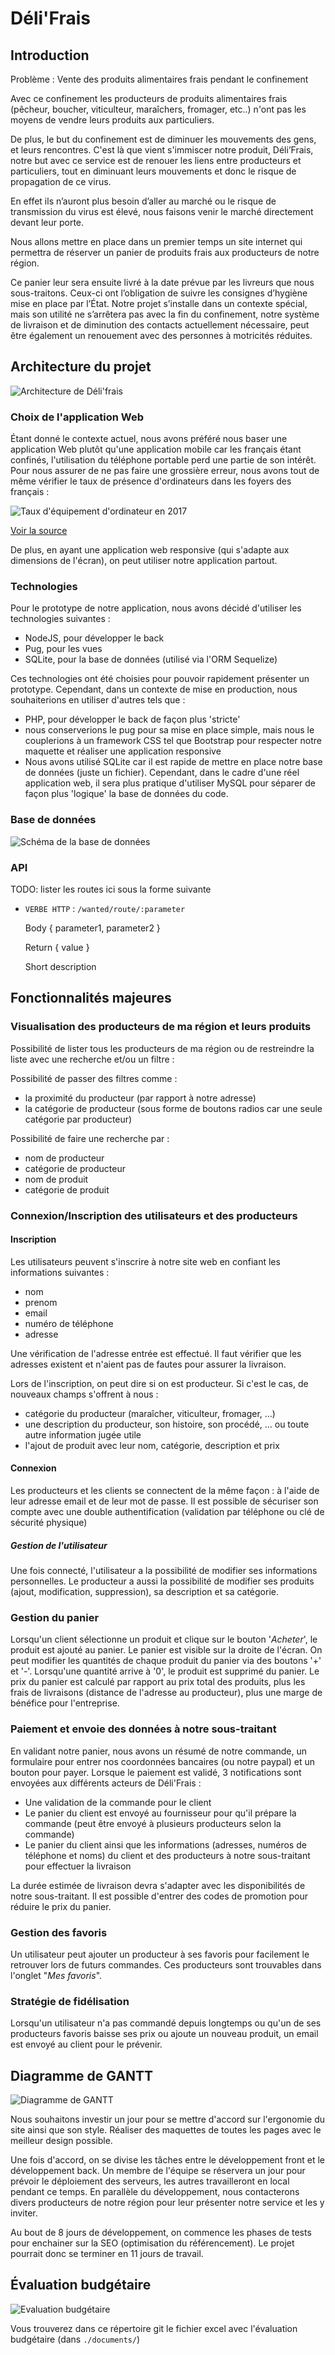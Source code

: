# Déli'Frais

## Introduction

Problème : Vente des produits alimentaires frais pendant le confinement

Avec ce confinement les producteurs de produits alimentaires frais (pêcheur, boucher, viticulteur, maraîchers, fromager, etc..) n'ont pas les moyens de vendre leurs produits aux particuliers. 

De plus, le but du confinement est de diminuer les mouvements des gens, et leurs rencontres.
C'est là que vient s'immiscer notre produit, Déli’Frais, notre but avec ce service est de renouer les liens entre producteurs et particuliers, tout en diminuant leurs mouvements et donc le risque de propagation de ce virus.

En effet ils n’auront plus besoin d’aller au marché ou le risque de transmission du virus est élevé, nous faisons venir le marché directement devant leur porte.

Nous allons mettre en place dans un premier temps un site internet qui permettra de réserver un panier de produits frais aux producteurs de notre région.

Ce panier leur sera ensuite livré à la date prévue par les livreurs que nous sous-traitons.
Ceux-ci ont l’obligation de suivre les consignes d’hygiène mise en place par l’État.
Notre projet s’installe dans un contexte spécial, mais son utilité ne s’arrêtera pas avec la fin du confinement, notre système de livraison et de diminution des contacts actuellement nécessaire, peut être également un renouement avec des personnes à motricités réduites. 

## Architecture du projet
![Architecture de Déli'frais](images/architecture.png)

### Choix de l'application Web
Étant donné le contexte actuel, nous avons préféré nous baser une application Web plutôt qu'une application mobile car les français étant confinés, l'utilisation
du téléphone portable perd une partie de son intérêt.
Pour nous assurer de ne pas faire une grossière erreur, nous avons tout de même vérifier le taux de présence d'ordinateurs dans les foyers des français :

![Taux d'équipement d'ordinateur en 2017](images/insee-equipement.png)

[Voir la source](https://www.insee.fr/fr/statistiques/3676680?sommaire=3696937#tableau-figure1)

De plus, en ayant une application web responsive (qui s'adapte aux dimensions de l'écran), on peut utiliser notre application partout.

### Technologies
Pour le prototype de notre application, nous avons décidé d'utiliser les technologies suivantes :
- NodeJS, pour développer le back
- Pug, pour les vues
- SQLite, pour la base de données (utilisé via l'ORM Sequelize)

Ces technologies ont été choisies pour pouvoir rapidement présenter un prototype.
Cependant, dans un contexte de mise en production, nous souhaiterions en utiliser d'autres tels que :
- PHP, pour développer le back de façon plus 'stricte'
- nous conserverions le pug pour sa mise en place simple, mais nous le couplerions à un framework CSS tel que Bootstrap pour respecter notre maquette
    et réaliser une application responsive
- Nous avons utilisé SQLite car il est rapide de mettre en place notre base de données (juste un fichier). 
    Cependant, dans le cadre d'une réel application web, il sera plus pratique d'utiliser MySQL pour séparer de façon plus 'logique' la base de données du code.

### Base de données
![Schéma de la base de données](images/database.png)

### API
TODO: lister les routes ici sous la forme suivante

- `VERBE HTTP` : `/wanted/route/:parameter`

    Body { parameter1, parameter2 }
    
    Return { value }
    
    Short description

## Fonctionnalités majeures
### Visualisation des producteurs de ma région et leurs produits
Possibilité de lister tous les producteurs de ma région ou de restreindre la liste avec une recherche et/ou un filtre :

Possibilité de passer des filtres comme :
- la proximité du producteur (par rapport à notre adresse)
- la catégorie de producteur (sous forme de boutons radios car une seule catégorie par producteur)

Possibilité de faire une recherche par :
- nom de producteur
- catégorie de producteur
- nom de produit
- catégorie de produit

### Connexion/Inscription des utilisateurs et des producteurs
#### Inscription
Les utilisateurs peuvent s'inscrire à notre site web en confiant les informations suivantes : 
- nom
- prenom
- email
- numéro de téléphone
- adresse

Une vérification de l'adresse entrée est effectué. Il faut vérifier que les adresses existent et n'aient pas de fautes pour assurer la livraison.

Lors de l'inscription, on peut dire si on est producteur. 
Si c'est le cas, de nouveaux champs s'offrent à nous :
- catégorie du producteur (maraîcher, viticulteur, fromager, ...)
- une description du producteur, son histoire, son procédé, ... ou toute autre information jugée utile
- l'ajout de produit avec leur nom, catégorie, description et prix

#### Connexion
Les producteurs et les clients se connectent de la même façon : à l'aide de leur adresse email et de leur mot de passe.
Il est possible de sécuriser son compte avec une double authentification (validation par téléphone ou clé de sécurité physique)

##### Gestion de l'utilisateur
Une fois connecté, l'utilisateur a la possibilité de modifier ses informations personnelles. 
Le producteur a aussi la possibilité de modifier ses produits (ajout, modification, suppression), sa description et sa catégorie.

### Gestion du panier
Lorsqu'un client sélectionne un produit et clique sur le bouton '_Acheter_', le produit est ajouté au panier.
Le panier est visible sur la droite de l'écran. On peut modifier les quantités de chaque produit du panier via des boutons '+' et '-'.
Lorsqu'une quantité arrive à '0', le produit est supprimé du panier.
Le prix du panier est calculé par rapport au prix total des produits, plus les frais de livraisons (distance de l'adresse au producteur), plus une marge de bénéfice pour l'entreprise.

### Paiement et envoie des données à notre sous-traitant
En validant notre panier, nous avons un résumé de notre commande, un formulaire pour entrer nos coordonnées bancaires (ou notre paypal) et un bouton pour payer.
Lorsque le paiement est validé, 3 notifications sont envoyées aux différents acteurs de Déli'Frais :
- Une validation de la commande pour le client
- Le panier du client est envoyé au fournisseur pour qu'il prépare la commande (peut être envoyé à plusieurs producteurs selon la commande)
- Le panier du client ainsi que les informations (adresses, numéros de téléphone et noms) du client et des producteurs à notre sous-traitant pour effectuer la livraison

La durée estimée de livraison devra s'adapter avec les disponibilités de notre sous-traitant.
Il est possible d'entrer des codes de promotion pour réduire le prix du panier.

### Gestion des favoris
Un utilisateur peut ajouter un producteur à ses favoris pour facilement le retrouver lors de futurs commandes.
Ces producteurs sont trouvables dans l'onglet "_Mes favoris_".

### Stratégie de fidélisation
Lorsqu'un utilisateur n'a pas commandé depuis longtemps ou qu'un de ses producteurs favoris baisse ses prix ou ajoute un nouveau produit, un email est envoyé au client pour le prévenir.

## Diagramme de GANTT
![Diagramme de GANTT](images/gantt.png)

Nous souhaitons investir un jour pour se mettre d'accord sur l'ergonomie du site ainsi que son style. 
Réaliser des maquettes de toutes les pages avec le meilleur design possible.

Une fois d'accord, on se divise les tâches entre le développement front et le développement back. 
Un membre de l'équipe se réservera un jour pour prévoir le déploiement des serveurs, les autres travailleront en local pendant ce temps.
En parallèle du développement, nous contacterons divers producteurs de notre région pour leur présenter notre service et les y inviter.

Au bout de 8 jours de développement, on commence les phases de tests pour enchainer sur la SEO (optimisation du référencement).
Le projet pourrait donc se terminer en 11 jours de travail. 

## Évaluation budgétaire
![Evaluation budgétaire](images/eval_budget.png)

Vous trouverez dans ce répertoire git le fichier excel avec l'évaluation budgétaire (dans `./documents/`)